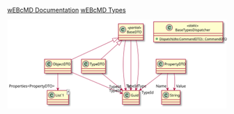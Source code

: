 

[wEBcMD Documentation](../Readme.md)
[wEBcMD Types](../../Types/Readme.md)

         
![Alt text](./cs/BaseTypes.svg)
         